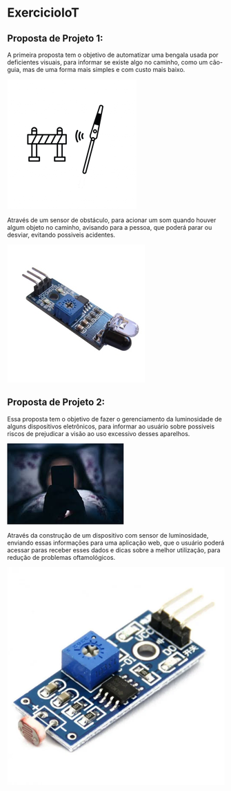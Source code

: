 # ExercicioIoT

## Proposta de Projeto 1: 

A primeira proposta tem o objetivo de automatizar uma bengala usada por deficientes visuais, para informar se existe algo no caminho, como um cão-guia, mas de uma forma mais simples e com custo mais baixo.

![Bengala com o sensor](bengalasensor.png)

Através de um sensor de obstáculo, para acionar um som quando houver algum objeto no caminho, avisando para a pessoa, que poderá parar ou desviar, evitando possiveis acidentes.

![Sensor de Obstaculos](sensorObstaculo.png)


## Proposta de Projeto 2:

Essa proposta tem o objetivo de fazer o gerenciamento da luminosidade de alguns dispositivos eletrônicos, para informar ao usuário sobre possiveis riscos de prejudicar a visão ao uso excessivo desses aparelhos.

![Visão Geral](images.jpg)

Através da construção de um dispositivo com sensor de luminosidade, enviando essas informações para uma aplicação web, que o usuário poderá acessar paras receber esses dados e dicas sobre a melhor utilização, para redução de problemas oftamológicos.

![Visão Geral](sensorLumin.webp)






